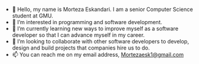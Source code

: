 - 👋 Hello, my name is Morteza Eskandari. I am a senior Computer Science student at GMU.
- 👀 I’m interested in programming and software development.
- 🌱 I’m currently learning new ways to improve myself as a software developer so that I can advance myself in my career.
- 💞️ I’m looking to collaborate with other software developers to develop, design and build projects that companies hire us to do.
- 📫 You can reach me on my email address, Mortezaesk1@gmail.com
